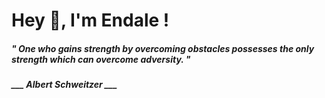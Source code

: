 <h1 title="head"> Hey 👋, I'm Endale !</h1>

**<h5><i>" One who gains strength by overcoming obstacles possesses the only strength which can overcome adversity. "</i></h5>**

*<b>___ Albert Schweitzer ___</b>*
